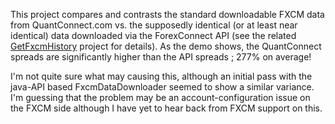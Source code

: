 This project compares and contrasts the standard downloadable FXCM data from QuantConnect.com vs. the supposedly identical (or at least near identical) data downloaded via the ForexConnect API (see the related [GetFxcmHistory](https://github.com/squideyes/GetFxcmHistory) project for details).   As the demo shows, the QuantConnect spreads are significantly higher than the API spreads ; 277% on average!

I'm not quite sure what may causing this, although an initial pass with the java-API based FxcmDataDownloader seemed to show a similar variance.  I'm guessing that the problem may be an account-configuration issue on the FXCM side although I have yet to hear back from FXCM support on this.
